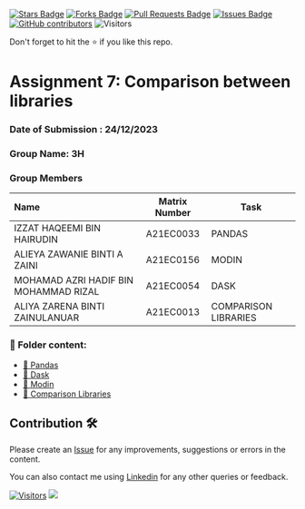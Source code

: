 <a href="https://github.com/drshahizan/Python-big-data/stargazers"><img src="https://img.shields.io/github/stars/drshahizan/Python-big-data" alt="Stars Badge"/></a>
<a href="https://github.com/drshahizan/Python-big-data/network/members"><img src="https://img.shields.io/github/forks/drshahizan/Python-big-data" alt="Forks Badge"/></a>
<a href="https://github.com/drshahizan/Python-big-data/pulls"><img src="https://img.shields.io/github/issues-pr/drshahizan/Python-big-data" alt="Pull Requests Badge"/></a>
<a href="https://github.com/drshahizan/Python-big-data/issues"><img src="https://img.shields.io/github/issues/drshahizan/Python-big-data" alt="Issues Badge"/></a>
<a href="https://github.com/drshahizan/Python-big-data/graphs/contributors"><img alt="GitHub contributors" src="https://img.shields.io/github/contributors/drshahizan/Python-big-data?color=2b9348"></a>
![Visitors](https://api.visitorbadge.io/api/visitors?path=https%3A%2F%2Fgithub.com%2Fdrshahizan%2FPython-big-data&labelColor=%23d9e3f0&countColor=%23697689&style=flat)

Don't forget to hit the :star: if you like this repo.

# Assignment 7: Comparison between libraries
### Date of Submission : 24/12/2023
### Group Name: 3H
### Group Members

| Name                                     | Matrix Number | Task |
| :---------------------------------------- | :-------------: | ------------- |
| IZZAT HAQEEMI BIN HAIRUDIN | A21EC0033 | PANDAS
| ALIEYA ZAWANIE BINTI A ZAINI | A21EC0156 | MODIN
| MOHAMAD AZRI HADIF BIN MOHAMMAD RIZAL | A21EC0054 | DASK
| ALIYA ZARENA BINTI ZAINULANUAR | A21EC0013 | COMPARISON LIBRARIES



### 📂 Folder content:
* [📖 Pandas](https://github.com/drshahizan/Python-big-data/blob/main/assignment/ass7/hpdp/3H/library_1.ipynb)
* [📖 Dask](https://github.com/drshahizan/Python-big-data/blob/main/assignment/ass7/hpdp/3H/library_3.ipynb)
* [📖 Modin](https://github.com/drshahizan/Python-big-data/blob/main/assignment/ass7/hpdp/3H/library_2.ipynb)
* [📖 Comparison Libraries](https://github.com/drshahizan/Python-big-data/blob/main/assignment/ass7/hpdp/3H/comparison.md)



## Contribution 🛠️
Please create an [Issue](https://github.com/drshahizan/Python_EDA/issues) for any improvements, suggestions or errors in the content.

You can also contact me using [Linkedin](https://www.linkedin.com/in/drshahizan/) for any other queries or feedback.

[![Visitors](https://api.visitorbadge.io/api/visitors?path=https%3A%2F%2Fgithub.com%2Fdrshahizan&labelColor=%23697689&countColor=%23555555&style=plastic)](https://visitorbadge.io/status?path=https%3A%2F%2Fgithub.com%2Fdrshahizan)
![](https://hit.yhype.me/github/profile?user_id=81284918)



